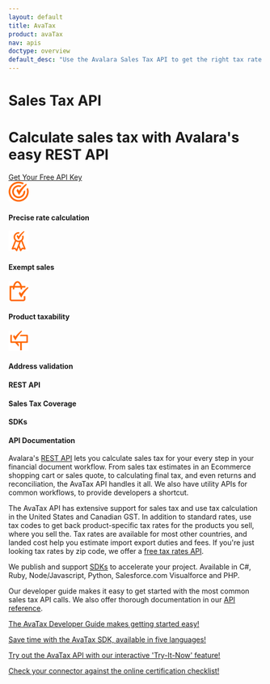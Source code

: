```yaml
---
layout: default
title: AvaTax
product: avaTax
nav: apis
doctype: overview
default_desc: "Use the Avalara Sales Tax API to get the right tax rate for every product you sell. Our REST API is easy to use. Get started now."
---
```


<div class="row bg-map">
  <div class="col-md-6 col-md-offset-3 text-center">
    <h1 class="h1p">Sales Tax API</h1>
    <h1>Calculate sales tax with Avalara's easy REST API</h1>
  </div>
  <div class="col-xs-offset-2 col-xs-8 text-center btn-callout"><a href="/avatax/signup" role="button">Get Your Free API Key</a></div>
</div>
<div class="row border-top padding-top">
  <div class="col-md-8 col-md-offset-2 text-center">
    <div class="row">
        <div class="col-xs-3">
            <img src="/public/images/devdot/DevDotSvgGAssets_TaxCaLculation.svg" width="40" alt="precise rate calculation" />
            <h4>Precise rate calculation</h4>
        </div>
        <div class="col-xs-3">
            <img src="/public/images/devdot/DevDotSvgGAssets_Exemptions.svg" width="40" alt="exempt sales" />
            <h4>Exempt sales</h4>
        </div>
        <div class="col-xs-3">
            <img src="/public/images/devdot/DevDotSvgGAssets_ProductTaxability.svg" width="40" alt="product taxability" />
            <h4>Product taxability</h4>
        </div>
        <div class="col-xs-3">
            <img src="/public/images/devdot/DevDotSvgGAssets_AddressValidation.svg" width="40" alt="address validation" />
            <h4>Address validation</h4>
        </div>
    </div>
  </div>
</div>
<div class="row border-top padding-top hidden-xs">
  <div class="col-md-8 col-md-offset-2 text-center">
    <div class="row">
        <div class="col-md-3">
            <h4 class="text-left">REST API</h4>
        </div>
        <div class="col-md-3">
            <h4 class="text-left">Sales Tax Coverage</h4>
        </div>
        <div class="col-md-3">
            <h4 class="text-left">SDKs</h4>
        </div>
        <div class="col-md-3">
            <h4 class="text-left">API Documentation</h4>
        </div>
    </div>
    <div class="row">
        <div class="col-md-3">
            <p class="text-left">Avalara's <a href="https://developer.avalara.com/avatax/dev-guide/">REST API</a> lets you calculate sales tax for your every step in your financial document workflow. From sales tax estimates in an Ecommerce shopping cart or sales quote, to calculating final tax, and even returns and reconciliation, the AvaTax API handles it all. We also have utility APIs for common workflows, to provide developers a shortcut.</p>
        </div>
        <div class="col-md-3">
            <p class="text-left">The AvaTax API has extensive support for sales tax and use tax calculation in the United States and Canadian GST. In addition to standard rates, use tax codes to get back product-specific tax rates for the products you sell, where you sell the. Tax rates are available for most other countries, and landed cost help you estimate import  export duties and fees. If you're just looking tax rates by zip code, we offer a <a href="https://developer.avalara.com/api-reference/avatax/rest/v2/methods/Free/">free tax rates API</a>.</p>
        </div>
        <div class="col-md-3">
            <p class="text-left">We publish and support <a href="https://developer.avalara.com/sdk/">SDKs</a> to accelerate your project. Available in C#, Ruby, Node/Javascript, Python, Salesforce.com Visualforce and PHP.</p>
        </div>
        <div class="col-md-3">
            <p class="text-left">Our developer guide makes it easy to get started with the most common sales tax API calls. We also offer thorough documentation in our <a href="https://developer.avalara.com/api-reference/avatax/rest/v2/">API reference</a>.</p>
        </div>
    </div>
    <div class="row">
        <div class="col-md-3">
            <p><a href="/avatax/dev-guide/">The AvaTax Developer Guide makes getting started easy!</a></p>
        </div>
        <div class="col-md-3">
            <p><a href="/sdk">Save time with the AvaTax SDK, available in five languages!</a></p>
        </div>
        <div class="col-md-3">
            <p><a href="/api-reference/avatax/rest/v2">Try out the AvaTax API with our interactive 'Try-It-Now' feature!</a></p>
        </div>
        <div class="col-md-3">
            <p><a href="/certification/avatax">Check your connector against the online certification checklist!</a></p>
        </div>
    </div>
  </div>
</div>
